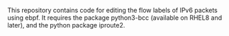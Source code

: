 This repository contains code for editing the flow labels of IPv6 packets using ebpf. It requires the package python3-bcc (available on RHEL8 and later), and the python package iproute2. 
